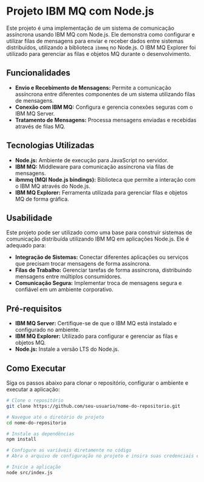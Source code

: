 # Projeto IBM MQ com Node.js

Este projeto é uma implementação de um sistema de comunicação assíncrona usando IBM MQ com Node.js. Ele demonstra como configurar e utilizar filas de mensagens para enviar e receber dados entre sistemas distribuídos, utilizando a biblioteca `ibmmq` no Node.js. O IBM MQ Explorer foi utilizado para gerenciar as filas e objetos MQ durante o desenvolvimento.

## Funcionalidades

- **Envio e Recebimento de Mensagens:** Permite a comunicação assíncrona entre diferentes componentes de um sistema utilizando filas de mensagens.
- **Conexão com IBM MQ:** Configura e gerencia conexões seguras com o IBM MQ Server.
- **Tratamento de Mensagens:** Processa mensagens enviadas e recebidas através de filas MQ.

## Tecnologias Utilizadas

- **Node.js:** Ambiente de execução para JavaScript no servidor.
- **IBM MQ:** Middleware para comunicação assíncrona via filas de mensagens.
- **ibmmq (MQI Node.js bindings):** Biblioteca que permite a interação com o IBM MQ através do Node.js.
- **IBM MQ Explorer:** Ferramenta utilizada para gerenciar filas e objetos MQ de forma gráfica.

## Usabilidade

Este projeto pode ser utilizado como uma base para construir sistemas de comunicação distribuída utilizando IBM MQ em aplicações Node.js. Ele é adequado para:

- **Integração de Sistemas:** Conectar diferentes aplicações ou serviços que precisam trocar mensagens de forma assíncrona.
- **Filas de Trabalho:** Gerenciar tarefas de forma assíncrona, distribuindo mensagens entre múltiplos consumidores.
- **Comunicação Segura:** Implementar troca de mensagens segura e confiável em um ambiente corporativo.

## Pré-requisitos

- **IBM MQ Server:** Certifique-se de que o IBM MQ está instalado e configurado no ambiente.
- **IBM MQ Explorer:** Utilizado para configurar e gerenciar as filas e objetos MQ.
- **Node.js:** Instale a versão LTS do Node.js.

## Como Executar

Siga os passos abaixo para clonar o repositório, configurar o ambiente e executar a aplicação:

```bash
# Clone o repositório
git clone https://github.com/seu-usuario/nome-do-repositorio.git

# Navegue até o diretório do projeto
cd nome-do-repositorio

# Instale as dependências
npm install

# Configure as variáveis diretamente no código
# Abra o arquivo de configuração no projeto e insira suas credenciais e configurações do IBM MQ

# Inicie a aplicação
node src/index.js
